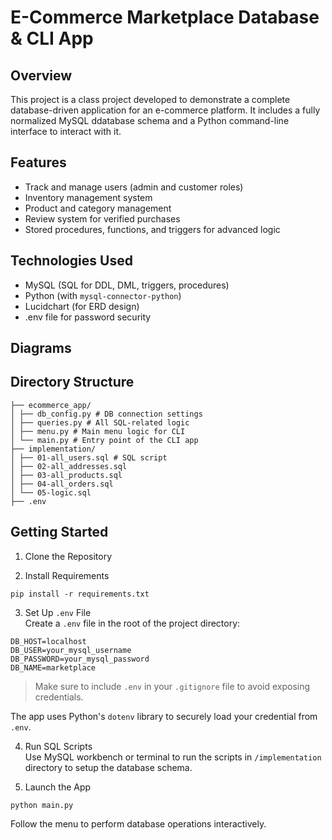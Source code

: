 # E-Commerce Marketplace Database & CLI App

## Overview

This project is a class project developed to demonstrate a complete database-driven application for an e-commerce platform. It includes a fully normalized MySQL ddatabase schema and a Python command-line interface to interact with it.

## Features
- Track and manage users (admin and customer roles)
- Inventory management system
- Product and category management
- Review system for verified purchases
- Stored procedures, functions, and triggers for advanced logic

## Technologies Used
- MySQL (SQL for DDL, DML, triggers, procedures)
- Python (with `mysql-connector-python`)
- Lucidchart (for ERD design)
- .env file for password security

## Diagrams


## Directory Structure
```
├── ecommerce_app/
│ ├── db_config.py # DB connection settings
│ ├── queries.py # All SQL-related logic
│ ├── menu.py # Main menu logic for CLI
│ └── main.py # Entry point of the CLI app
├── implementation/
│ ├── 01-all_users.sql # SQL script
│ ├── 02-all_addresses.sql 
│ ├── 03-all_products.sql
│ ├── 04-all_orders.sql
│ └── 05-logic.sql
├── .env
```

## Getting Started

1. Clone the Repository

2. Install Requirements
```
pip install -r requirements.txt
```

3. Set Up `.env` File  
Create a `.env` file in the root of the project directory:
```
DB_HOST=localhost
DB_USER=your_mysql_username
DB_PASSWORD=your_mysql_password
DB_NAME=marketplace
```
> Make sure to include `.env` in your `.gitignore` file to avoid exposing credentials.

The app uses Python's `dotenv` library to securely load your credential from `.env`.

4. Run SQL Scripts  
Use MySQL workbench or terminal to run the scripts in `/implementation` directory to setup the database schema.  

5. Launch the App  
```
python main.py
```
Follow the menu to perform database operations interactively.  
